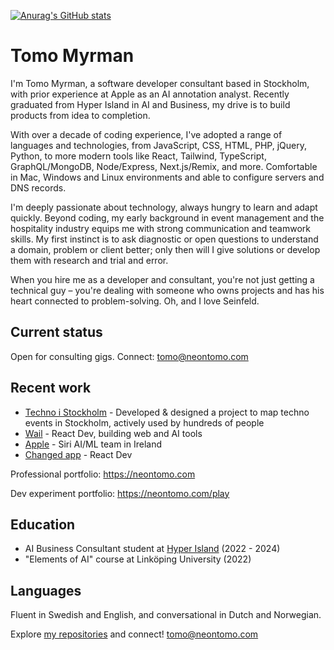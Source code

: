 [![Anurag's GitHub stats](https://github-readme-stats.vercel.app/api/top-langs?username=neontomo&show_icons=true&locale=en&layout=compact)](https://github.com/anuraghazra/github-readme-stats)

# Tomo Myrman

I'm Tomo Myrman, a software developer consultant based in Stockholm, with prior experience at Apple as an AI annotation analyst. Recently graduated from Hyper Island in AI and Business, my drive is to build products from idea to completion.

With over a decade of coding experience, I've adopted a range of languages and technologies, from JavaScript, CSS, HTML, PHP, jQuery, Python, to more modern tools like React, Tailwind, TypeScript, GraphQL/MongoDB, Node/Express, Next.js/Remix, and more. Comfortable in Mac, Windows and Linux environments and able to configure servers and DNS records.

I'm deeply passionate about technology, always hungry to learn and adapt quickly. Beyond coding, my early background in event management and the hospitality industry equips me with strong communication and teamwork skills. My first instinct is to ask diagnostic or open questions to understand a domain, problem or client better; only then will I give solutions or develop them with research and trial and error.

When you hire me as a developer and consultant, you're not just getting a technical guy – you're dealing with someone who owns projects and has his heart connected to problem-solving. Oh, and I love Seinfeld.

## Current status

Open for consulting gigs. Connect: tomo@neontomo.com

## Recent work

- [Techno i Stockholm](https://technoistockholm.se) - Developed & designed a project to map techno events in Stockholm, actively used by hundreds of people
- [Wail](https://www.linkedin.com/company/wailfm) - React Dev, building web and AI tools
- [Apple](https://www.apple.com/) - Siri AI/ML team in Ireland
- [Changed app](https://www.gochanged.com) - React Dev

Professional portfolio: https://neontomo.com

Dev experiment portfolio: https://neontomo.com/play

## Education

- AI Business Consultant student at [Hyper Island](https://www.hyperisland.com) (2022 - 2024)
- "Elements of AI" course at Linköping University (2022)


## Languages

Fluent in Swedish and English, and conversational in Dutch and Norwegian.

Explore [my repositories](https://github.com/neontomo?tab=repositories) and connect! tomo@neontomo.com
